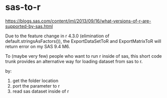 # sas-to-r

https://blogs.sas.com/content/iml/2013/09/16/what-versions-of-r-are-supported-by-sas.html

Due to the feature change in r 4.3.0 (elimination of default.stringsAsFactors()), the ExportDataSetToR and ExportMatrixToR will return error on my SAS 9.4 M6.

To (maybe very few) people who want to run r inside of sas, this short code trunk provides an alternative way for loading dataset from sas to r.

by: 
1. get the folder location
2. port the parameter to r
3. read sas dataset inside of r

